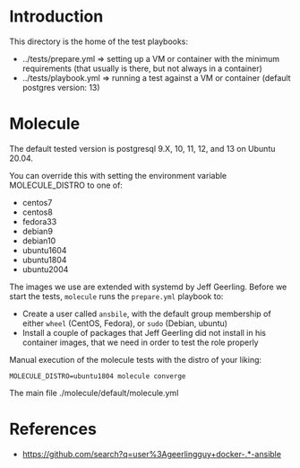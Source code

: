 # Introduction

This directory is the home of the test playbooks:

* ../tests/prepare.yml => setting up a VM or container with the minimum requirements (that usually is there, but not always in a container)
* ../tests/playbook.yml => running a test against a VM or container (default postgres version: 13)

# Molecule

The default tested version is postgresql 9.X, 10, 11, 12, and 13 on Ubuntu 20.04.

You can override this with setting the environment variable MOLECULE_DISTRO to one of:

* centos7
* centos8
* fedora33
* debian9
* debian10
* ubuntu1604
* ubuntu1804
* ubuntu2004

The images we use are extended with systemd by Jeff Geerling. Before we start the tests, `molecule` runs the `prepare.yml` playbook to:

* Create a user called `ansbile`, with the default group membership of either `wheel` (CentOS, Fedora), or `sudo` (Debian, ubuntu)
* Install a couple of packages that Jeff Geerling did not install in his container images, that we need in order to test the role properly


Manual execution of the molecule tests with the distro of your liking:

```
MOLECULE_DISTRO=ubuntu1804 molecule converge
```

The main file ./molecule/default/molecule.yml 
# References

* https://github.com/search?q=user%3Ageerlingguy+docker-.*-ansible